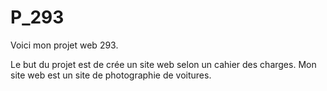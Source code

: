 # P_293
Voici mon projet web 293.

Le but du projet est de crée un site web selon un cahier des charges. Mon site web est un site de photographie de voitures.
